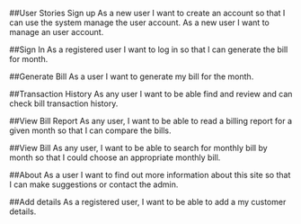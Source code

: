 ##User Stories
Sign up
As a new user I want to create an account so that I can use the system manage the user account.
As a new user I want to manage an user account. 

##Sign In
As a registered user I want to log in so that I can generate the bill for month.

##Generate Bill
As a user I want to generate my bill for the month.


##Transaction History
As any user I want to be able find and review and can check bill transaction history.

##View Bill Report
As any user, I want to be able to read a billing report for a given month so that I can compare the bills.

##View Bill
As any user, I want to be able to search for monthly bill  by month so that I could choose an appropriate monthly bill.

##About
As a user I want to find out more information about this site so that I can make suggestions or contact the admin.


##Add details
As a registered user, I want to be able to add a my customer details.
